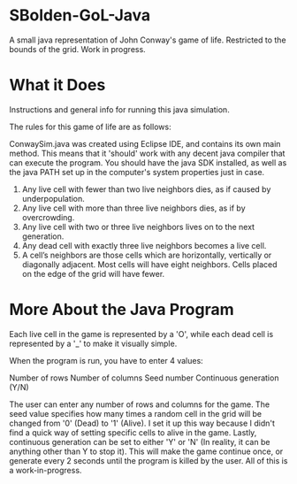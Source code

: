 # SBolden-GoL-Java
A small java representation of John Conway's game of life. Restricted to the bounds of the grid. Work in progress.

# What it Does
Instructions and general info for running this java simulation.

The rules for this game of life are as follows:

ConwaySim.java was created using Eclipse IDE, and contains its own main method.
This means that it 'should' work with any decent java compiler that can execute
the program. You should have the java SDK installed, as well as the java PATH set 
up in the computer's system properties just in case.

1. Any live cell with fewer than two live neighbors dies, as if caused by underpopulation. 
2. Any live cell with more than three live neighbors dies, as if by overcrowding. 
3. Any live cell with two or three live neighbors lives on to the next generation. 
4. Any dead cell with exactly three live neighbors becomes a live cell. 
5. A cell’s neighbors are those cells which are horizontally, vertically or diagonally adjacent. 
   Most cells will have eight neighbors. Cells placed on the edge of the grid will have fewer.
   
# More About the Java Program
Each live cell in the game is represented by a 'O', while each dead cell is
represented by a '_' to make it visually simple.

When the program is run, you have to enter 4 values:

Number of rows
Number of columns
Seed number
Continuous generation (Y/N)

The user can enter any number of rows and columns for the game. The seed value
specifies how many times a random cell in the grid will be changed from '0' (Dead)
to '1' (Alive). I set it up this way because I didn't find a quick way of setting
specific cells to alive in the game. Lastly, continuous generation can be set to either
'Y' or 'N' (In reality, it can be anything other than Y to stop it). This will make 
the game continue once, or generate every 2 seconds until the program is killed by the user. 
All of this is a work-in-progress.
